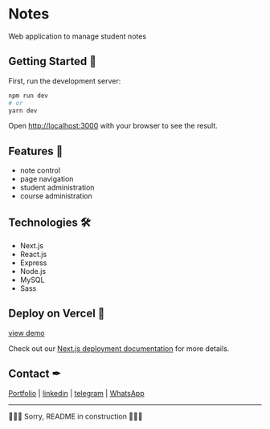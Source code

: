 # Notes

Web application to manage student notes

## Getting Started 🚀

First, run the development server:

```bash
npm run dev
# or
yarn dev
```

Open [http://localhost:3000](http://localhost:3000) with your browser to see the result.

## Features 🧷

- note control
- page navigation
- student administration
- course administration

## Technologies 🛠
- Next.js
- React.js
- Express
- Node.js
- MySQL
- Sass

## Deploy on Vercel 🚀

[view demo](https://promedio-notas.vercel.app/nota)

Check out our [Next.js deployment documentation](https://nextjs.org/docs/deployment) for more details.

## Contact ✒

[Portfolio](https://jesudev.vercel.app/) | [linkedin](https://www.linkedin.com/in/jesus-ayarza/) | [telegram](https://t.me/jesusA1811) | [WhatsApp](https://api.whatsapp.com/send/?phone=51936129604&text&type=phone_number&app_absent=0)

-----------------------------------------------------------------------------------------------


🚧🚧🚧 Sorry, README in construction 🚧🚧🚧
